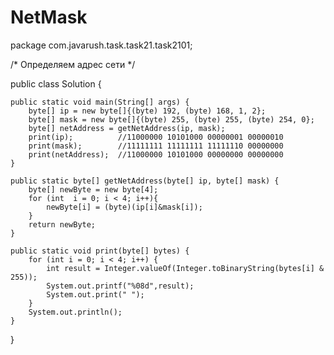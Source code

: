 # NetMask
package com.javarush.task.task21.task2101;

/* 
Определяем адрес сети
*/

public class Solution {

    public static void main(String[] args) {
        byte[] ip = new byte[]{(byte) 192, (byte) 168, 1, 2};
        byte[] mask = new byte[]{(byte) 255, (byte) 255, (byte) 254, 0};
        byte[] netAddress = getNetAddress(ip, mask);
        print(ip);          //11000000 10101000 00000001 00000010
        print(mask);        //11111111 11111111 11111110 00000000
        print(netAddress);  //11000000 10101000 00000000 00000000
    }

    public static byte[] getNetAddress(byte[] ip, byte[] mask) {
        byte[] newByte = new byte[4];
        for (int  i = 0; i < 4; i++){
            newByte[i] = (byte)(ip[i]&mask[i]);
        }
        return newByte;
    }

    public static void print(byte[] bytes) {
        for (int i = 0; i < 4; i++) {
            int result = Integer.valueOf(Integer.toBinaryString(bytes[i] & 255));
            System.out.printf("%08d",result);
            System.out.print(" ");
        }
        System.out.println();
    }
}

